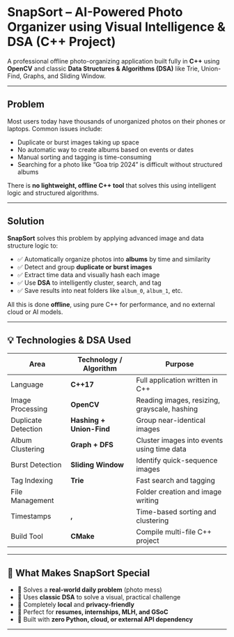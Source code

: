 # SnapSort – AI-Powered Photo Organizer using Visual Intelligence & DSA (C++ Project)

A professional offline photo-organizing application built fully in **C++** using **OpenCV** and classic **Data Structures & Algorithms (DSA)** like Trie, Union-Find, Graphs, and Sliding Window.

---

## Problem

Most users today have thousands of unorganized photos on their phones or laptops. Common issues include:
- Duplicate or burst images taking up space
- No automatic way to create albums based on events or dates
- Manual sorting and tagging is time-consuming
- Searching for a photo like “Goa trip 2024” is difficult without structured albums

There is **no lightweight, offline C++ tool** that solves this using intelligent logic and structured algorithms.

---

## Solution

**SnapSort** solves this problem by applying advanced image and data structure logic to:
- ✅ Automatically organize photos into **albums** by time and similarity
- ✅ Detect and group **duplicate or burst images**
- ✅ Extract time data and visually hash each image
- ✅ Use **DSA** to intelligently cluster, search, and tag
- ✅ Save results into neat folders like `album_0`, `album_1`, etc.

All this is done **offline**, using pure C++ for performance, and no external cloud or AI models.

---

## 💡 Technologies & DSA Used

| Area                  | Technology / Algorithm          | Purpose                                          |
|-----------------------|----------------------------------|--------------------------------------------------|
| Language              | **C++17**                        | Full application written in C++                  |
| Image Processing      | **OpenCV**                       | Reading images, resizing, grayscale, hashing     |
| Duplicate Detection   | **Hashing + Union-Find**         | Group near-identical images                      |
| Album Clustering      | **Graph + DFS**                  | Cluster images into events using time data       |
| Burst Detection       | **Sliding Window**               | Identify quick-sequence images                   |
| Tag Indexing          | **Trie**                         | Fast search and tagging                          |
| File Management       | **<filesystem>**                 | Folder creation and image writing                |
| Timestamps            | **<chrono>, <ctime>**            | Time-based sorting and clustering                |
| Build Tool            | **CMake**                        | Compile multi-file C++ project                   |

---

## 🧠 What Makes SnapSort Special

- 🚀 Solves a **real-world daily problem** (photo mess)
- 🧠 Uses **classic DSA** to solve a visual, practical challenge
- 📁 Completely **local** and **privacy-friendly**
- 💼 Perfect for **resumes, internships, MLH, and GSoC**
- 🔧 Built with **zero Python, cloud, or external API dependency**

---

